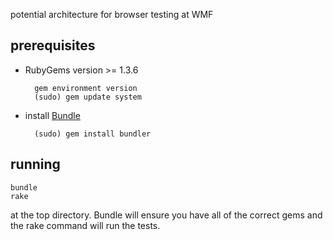 potential architecture for browser testing at WMF

## prerequisites ##

* RubyGems version >= 1.3.6

        gem environment version
        (sudo) gem update system

* install [Bundle](http://gembundler.com/)

        (sudo) gem install bundler

## running ##

    bundle
    rake


at the top directory.  Bundle will ensure you have all of the correct gems and the rake command will run the tests.


